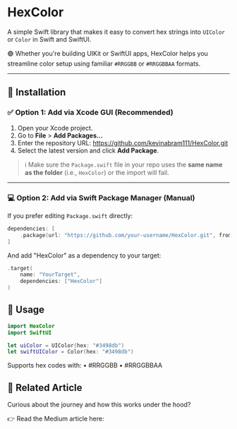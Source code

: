 # HexColor

A simple Swift library that makes it easy to convert hex strings into `UIColor` or `Color` in Swift and SwiftUI.

🟣 Whether you're building UIKit or SwiftUI apps, HexColor helps you streamline color setup using familiar `#RRGGBB` or `#RRGGBBAA` formats.

---

## 🚀 Installation

### ✅ Option 1: Add via Xcode GUI (Recommended)

1. Open your Xcode project.
2. Go to **File** > **Add Packages...**
3. Enter the repository URL: https://github.com/kevinabram111/HexColor.git
4. Select the latest version and click **Add Package**.

> ℹ️ Make sure the `Package.swift` file in your repo uses the **same name as the folder** (i.e., `HexColor`) or the import will fail.

---

### 💻 Option 2: Add via Swift Package Manager (Manual)

If you prefer editing `Package.swift` directly:

```swift
dependencies: [
    .package(url: "https://github.com/your-username/HexColor.git", from: "1.0.0")
]
```

And add "HexColor" as a dependency to your target:

```swift
.target(
    name: "YourTarget",
    dependencies: ["HexColor"]
)
```

## 🎨 Usage

```swift
import HexColor
import SwiftUI

let uiColor = UIColor(hex: "#3498db")
let swiftUIColor = Color(hex: "#3498db")
```

Supports hex codes with:
	•	#RRGGBB
	•	#RRGGBBAA

## 📝 Related Article
Curious about the journey and how this works under the hood?

👉 Read the Medium article here: 

